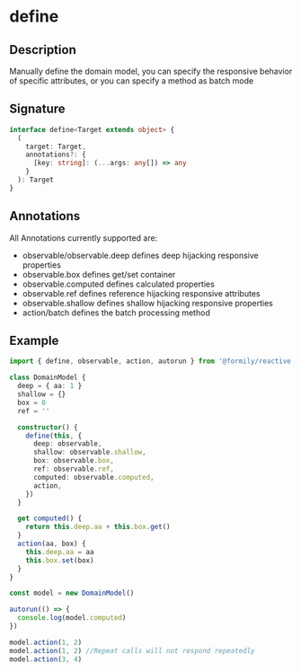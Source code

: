 # define

## Description

Manually define the domain model, you can specify the responsive behavior of specific attributes, or you can specify a method as batch mode

## Signature

```ts
interface define<Target extends object> {
  (
    target: Target,
    annotations?: {
      [key: string]: (...args: any[]) => any
    }
  ): Target
}
```

## Annotations

All Annotations currently supported are:

- observable/observable.deep defines deep hijacking responsive properties
- observable.box defines get/set container
- observable.computed defines calculated properties
- observable.ref defines reference hijacking responsive attributes
- observable.shallow defines shallow hijacking responsive properties
- action/batch defines the batch processing method

## Example

```ts
import { define, observable, action, autorun } from '@formily/reactive'

class DomainModel {
  deep = { aa: 1 }
  shallow = {}
  box = 0
  ref = ''

  constructor() {
    define(this, {
      deep: observable,
      shallow: observable.shallow,
      box: observable.box,
      ref: observable.ref,
      computed: observable.computed,
      action,
    })
  }

  get computed() {
    return this.deep.aa + this.box.get()
  }
  action(aa, box) {
    this.deep.aa = aa
    this.box.set(box)
  }
}

const model = new DomainModel()

autorun(() => {
  console.log(model.computed)
})

model.action(1, 2)
model.action(1, 2) //Repeat calls will not respond repeatedly
model.action(3, 4)
```
